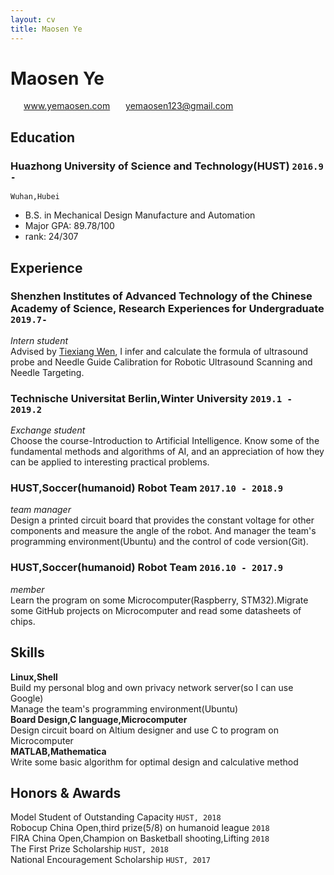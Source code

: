 ```yaml
---
layout: cv
title: Maosen Ye
---
```


# Maosen **Ye**
<div id="webaddress">
<i class="fi-web" style="margin-left:1em"></i>
<a href="www.yemaosen.com" style="margin-left:0.5em">www.yemaosen.com</a>
<i class="fi-mail" style="margin-left:1em"></i>
<a href="yemaosen123@gmail.com" style="margin-left:0.5em">yemaosen123@gmail.com</a>
</div>

## Education

### **Huazhong University of Science and Technology(HUST)** `2016.9 -`

```
Wuhan,Hubei
```

- B.S. in Mechanical Design Manufacture and Automation
- Major GPA: 89.78/100
- rank: 24/307

## Experience

### **Shenzhen Institutes of Advanced Technology of the Chinese Academy of Science, Research Experiences for Undergraduate** `2019.7- `
_Intern student_<br>
Advised by [Tiexiang Wen](http://english.siat.cas.cn/SI2017/IBHE2017/RC2/CIB_20537/Researchers1/201707/t20170729_181518.html), I infer and calculate the formula of ultrasound probe and Needle Guide Calibration for Robotic Ultrasound Scanning and Needle Targeting.

### **Technische Universitat Berlin,Winter University** `2019.1 - 2019.2`
_Exchange student_<br>
Choose the course-Introduction to Artificial Intelligence. Know some of the fundamental methods and algorithms of AI, and an appreciation of how they can be applied to interesting practical problems.

### **HUST,Soccer(humanoid) Robot Team** `2017.10 - 2018.9`
_team manager_<br> 
Design a printed circuit board that provides the constant voltage for other components and measure the angle of the robot. And manager the team's programming environment(Ubuntu) and the control of code version(Git).<br>
### **HUST,Soccer(humanoid) Robot Team** `2016.10 - 2017.9`
_member_<br> 
Learn the program on some Microcomputer(Raspberry, STM32).Migrate some GitHub projects on Microcomputer and read some datasheets of chips.

## Skills

**Linux,Shell**<br>
Build my personal blog and own privacy network server(so I can use Google)<br>
Manage the team's programming environment(Ubuntu)<br>
**Board Design,C language,Microcomputer**<br>
Design circuit board on Altium designer and use C to program on Microcomputer <br>
**MATLAB,Mathematica**<br>
Write  some basic algorithm for  optimal design and calculative method<br>

## Honors & Awards

Model Student of Outstanding Capacity `HUST, 2018` <br>
Robocup China Open,third prize(5/8) on humanoid league `2018` <br>
FIRA China Open,Champion on Basketball shooting,Lifting `2018` <br>
The First Prize Scholarship  `HUST, 2018`<br>
National Encouragement Scholarship  `HUST, 2017` <br>



<!-- ### Footer

Last updated: 7 2019 -->
